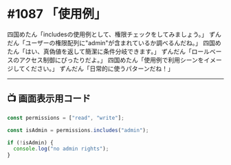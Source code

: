 # #1087 「使用例」

四国めたん「includesの使用例として、権限チェックをしてみましょう。」
ずんだん「ユーザーの権限配列に"admin"が含まれているか調べるんだね。」
四国めたん「はい、真偽値を返して簡潔に条件分岐できます。」
ずんだん「ロールベースのアクセス制御にぴったりだよ。」
四国めたん「使用例で利用シーンをイメージしてください。」
ずんだん「日常的に使うパターンだね！」

---

## 📺 画面表示用コード

```typescript
const permissions = ["read", "write"];

const isAdmin = permissions.includes("admin");

if (!isAdmin) {
  console.log("no admin rights");
}
```
